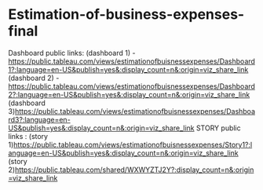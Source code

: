 # Estimation-of-business-expenses-final
Dashboard public links:
(dashboard 1) - https://public.tableau.com/views/estimationofbuisnessexpenses/Dashboard1?:language=en-US&publish=yes&:display_count=n&:origin=viz_share_link
(dashboard 2) - https://public.tableau.com/views/estimationofbuisnessexpenses/Dashboard2?:language=en-US&publish=yes&:display_count=n&:origin=viz_share_link 
(dashboard 3)https://public.tableau.com/views/estimationofbuisnessexpenses/Dashboard3?:language=en-US&publish=yes&:display_count=n&:origin=viz_share_link 
STORY public links :
(story 1)https://public.tableau.com/views/estimationofbuisnessexpenses/Story1?:language=en-US&publish=yes&:display_count=n&:origin=viz_share_link 
(story 2)https://public.tableau.com/shared/WXWYZTJ2Y?:display_count=n&:origin=viz_share_link
